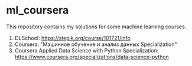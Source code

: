 # ml_coursera

This repository contains my solutions for some machine learning courses.

1) DLSchool: https://stepik.org/course/101721/info
2) Coursera: "Машинное обучение и анализ данных Specialization"
3) Coursera Applied Data Science with Python Specialization: https://www.coursera.org/specializations/data-science-python
